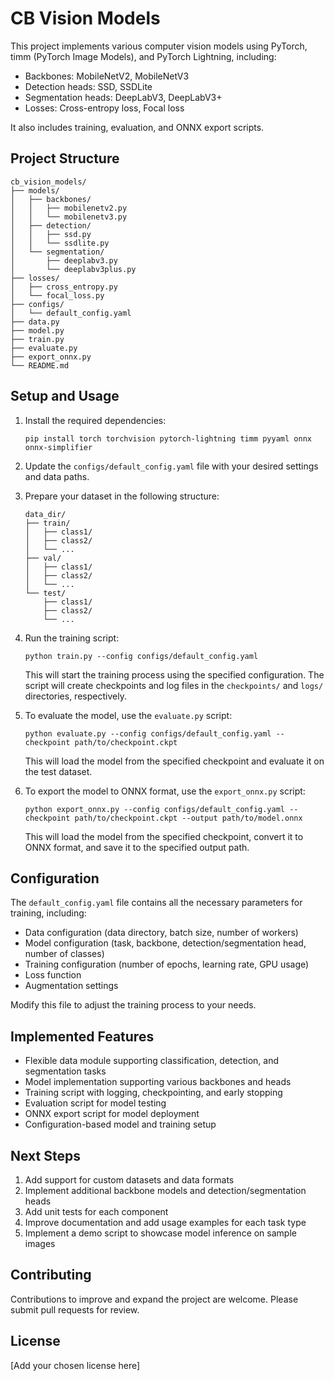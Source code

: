 # CB Vision Models

This project implements various computer vision models using PyTorch, timm (PyTorch Image Models), and PyTorch Lightning, including:

- Backbones: MobileNetV2, MobileNetV3
- Detection heads: SSD, SSDLite
- Segmentation heads: DeepLabV3, DeepLabV3+
- Losses: Cross-entropy loss, Focal loss

It also includes training, evaluation, and ONNX export scripts.

## Project Structure

```
cb_vision_models/
├── models/
│   ├── backbones/
│   │   ├── mobilenetv2.py
│   │   └── mobilenetv3.py
│   ├── detection/
│   │   ├── ssd.py
│   │   └── ssdlite.py
│   └── segmentation/
│       ├── deeplabv3.py
│       └── deeplabv3plus.py
├── losses/
│   ├── cross_entropy.py
│   └── focal_loss.py
├── configs/
│   └── default_config.yaml
├── data.py
├── model.py
├── train.py
├── evaluate.py
├── export_onnx.py
└── README.md
```

## Setup and Usage

1. Install the required dependencies:
   ```
   pip install torch torchvision pytorch-lightning timm pyyaml onnx onnx-simplifier
   ```

2. Update the `configs/default_config.yaml` file with your desired settings and data paths.

3. Prepare your dataset in the following structure:
   ```
   data_dir/
   ├── train/
   │   ├── class1/
   │   ├── class2/
   │   └── ...
   ├── val/
   │   ├── class1/
   │   ├── class2/
   │   └── ...
   └── test/
       ├── class1/
       ├── class2/
       └── ...
   ```

4. Run the training script:
   ```
   python train.py --config configs/default_config.yaml
   ```

   This will start the training process using the specified configuration. The script will create checkpoints and log files in the `checkpoints/` and `logs/` directories, respectively.

5. To evaluate the model, use the `evaluate.py` script:
   ```
   python evaluate.py --config configs/default_config.yaml --checkpoint path/to/checkpoint.ckpt
   ```

   This will load the model from the specified checkpoint and evaluate it on the test dataset.

6. To export the model to ONNX format, use the `export_onnx.py` script:
   ```
   python export_onnx.py --config configs/default_config.yaml --checkpoint path/to/checkpoint.ckpt --output path/to/model.onnx
   ```

   This will load the model from the specified checkpoint, convert it to ONNX format, and save it to the specified output path.

## Configuration

The `default_config.yaml` file contains all the necessary parameters for training, including:

- Data configuration (data directory, batch size, number of workers)
- Model configuration (task, backbone, detection/segmentation head, number of classes)
- Training configuration (number of epochs, learning rate, GPU usage)
- Loss function
- Augmentation settings

Modify this file to adjust the training process to your needs.

## Implemented Features

- Flexible data module supporting classification, detection, and segmentation tasks
- Model implementation supporting various backbones and heads
- Training script with logging, checkpointing, and early stopping
- Evaluation script for model testing
- ONNX export script for model deployment
- Configuration-based model and training setup

## Next Steps

1. Add support for custom datasets and data formats
2. Implement additional backbone models and detection/segmentation heads
3. Add unit tests for each component
4. Improve documentation and add usage examples for each task type
5. Implement a demo script to showcase model inference on sample images

## Contributing

Contributions to improve and expand the project are welcome. Please submit pull requests for review.

## License

[Add your chosen license here]